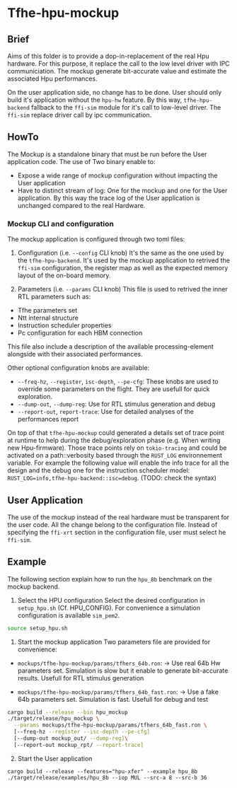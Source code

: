 # Tfhe-hpu-mockup


## Brief 
Aims of this folder is to provide a dop-in-replacement of the real Hpu hardware.
For this purpose, it replace the call to the low level driver with IPC communiciation.
The mockup generate bit-accurate value and estimate the associated Hpu performances.

On the user application side, no change has to be done. User should only build it's application without the `hpu-hw` feature.
By this way, `tfhe-hpu-backend` fallback to the `ffi-sim` module for it's call to low-level driver.
The `ffi-sim` replace driver call by ipc communication.

## HowTo
The Mockup is a standalone binary that must be run before the User application code.
The use of Two binary enable to:
* Expose a wide range of mockup configuration without impacting the User application
* Have to distinct stream of log: One for the mockup and one for the User application. By this way the trace log of the User application is unchanged compared to the real Hardware.

### Mockup CLI and configuration
The mockup application is configured through two toml files:
1. Configuration (i.e. `--config` CLI knob)
It's the same as the one used by the `tfhe-hpu-backend`. It's used by the mockup application to retrived the `ffi-sim` configuration, the register map  as well as the expected memory layout of the on-board memory.

2. Parameters (i.e. `--params` CLI knob)
This file is used to retrived the inner RTL parameters such as:
* Tfhe parameters set
* Ntt internal structure
* Instruction scheduler properties
* Pc configuration for each HBM connection

This file also include a description of the available processing-element alongside with their associated performances.

Other optional configuration knobs are available:
* `--freq-hz`, `--register`, `isc-depth`, `--pe-cfg`: These knobs are used to override some parameters on the flight. They are usefull for quick exploration.
* `--dump-out`, `--dump-reg`: Use for RTL stimulus generation and debug
* `--report-out`, `report-trace`:  Use for detailed analyses of the performances report

On top of that `tfhe-hpu-mockup` could generated a details set of trace point at runtime to help during the debug/exploration phase (e.g. When writing new Hpu-firmware).
Those trace points rely on `tokio-tracing` and could be activated on a path::verbosity based through the `RUST_LOG` environnement variable.
For example the following value will enable the info trace for all the design and the debug one for the instruction scheduler model:
`RUST_LOG=info,tfhe-hpu-backend::isc=debug`. (TODO: check the syntax)


## User Application
The use of the mockup instead of the real hardware must be transparent for the user code.
All the change belong to the configuration file. Instead of specifying the `ffi-xrt` section in the configuration file, user must select
he `ffi-sim`.


## Example
The following section explain how to run the `hpu_8b` benchmark on the mockup backend.

1. Select the HPU configuration
Select the desired configuration in `setup_hpu.sh` (Cf. HPU_CONFIG). 
For convenience a simulation configuration is available `sim_pem2`.

```bash
source setup_hpu.sh
```

1. Start the mockup application
Two parameters file are provided for convenience:
* `mockups/tfhe-hpu-mockup/params/tfhers_64b.ron`: 
 -> Use real 64b Hw parameters set. Simulation is slow but it enable to generate bit-accurate results. Usefull for RTL stimulus generation

 * `mockups/tfhe-hpu-mockup/params/tfhers_64b_fast.ron`: 
 -> Use a fake 64b parameters set. Simulation is fast. Usefull for debug and test

```bash
cargo build --release --bin hpu_mockup
./target/release/hpu_mockup \
  --params mockups/tfhe-hpu-mockup/params/tfhers_64b_fast.ron \
  [--freq-hz --register --isc-depth --pe-cfg]
  [--dump-out mockup_out/ --dump-reg]\
  [--report-out mockup_rpt/ --report-trace]
```

2. Start the User application
```
cargo build --release --features="hpu-xfer" --example hpu_8b
./target/release/examples/hpu_8b --iop MUL --src-a 8 --src-b 36
```


